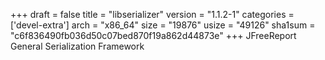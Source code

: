 +++
draft = false
title = "libserializer"
version = "1.1.2-1"
categories = ['devel-extra']
arch = "x86_64"
size = "19876"
usize = "49126"
sha1sum = "c6f836490fb036d50c07bed870f19a862d44873e"
+++
JFreeReport General Serialization Framework